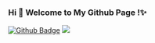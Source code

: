 ### Hi 👋 Welcome to My Github Page !✨

[![Github Badge](https://img.shields.io/badge/-Github-232323?style=flat-square&logo=Github&logoColor=white&link=https://github.com/Altriabot)](https://github.com/Altriabot)
![](https://visitor-badge.glitch.me/badge?page_id=Altriabot.Saber)

<!--
**Altriabot/Saber** is a ✨ _special_ ✨ repository because its `README.md` (this file) appears on your GitHub profile.
-->
